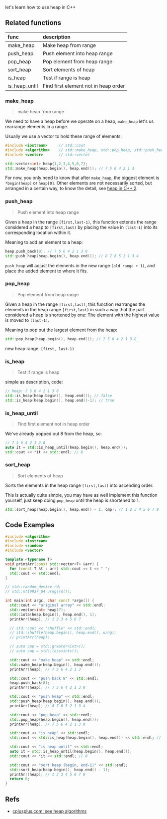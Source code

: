 let's learn how to use heap in C++

<!-- more -->

## Related functions

|     func      | description                          |
| :----------- | :----------------------------------- |
|   make_heap   | Make heap from range                 |
|   push_heap   | Push element into heap range         |
|   pop_heap    | Pop element from heap range          |
|   sort_heap   | Sort elements of heap                |
|    is_heap    | Test if range is heap                |
| is_heap_until | Find first element not in heap order |

### make_heap

> make heap from range

We need to have a heap before we operate on a heap, `make_heap` let's us rearrange elements in a range.

Usually we use a vector to hold these range of elements:

```c++
#include <iostream>     // std::cout
#include <algorithm>    // std::make_heap, std::pop_heap, std::push_heap, std::sort_heap
#include <vector>       // std::vector

std::vector<int> heap{1,2,3,4,5,6,7};
std::make_heap(heap.begin(), heap.end()); // 7 5 6 4 2 1 3
```

For now, you only need to know that after `make_heap`, the biggest element is `*begin(heap)` or `heap[0]`. Other elements are not necessarily sorted, but arranged in a certain way, to know the detail, see [heap in C++ 2](./#).

### push_heap

> Push element into heap range

Given a heap in the range `[first,last-1)`, this function extends the range considered a heap to `[first,last)` by placing the value in `(last-1)` into its corresponding location within it.

Meaning to add an element to a heap:

```C++
heap.push_back(8); // 7 5 6 4 2 1 3 8
std::push_heap(heap.begin(), heap.end()); // 8 7 6 5 2 1 3 4
```

`push_heap` will adjust the elements in the new range `(old range + 1)`, and place the added element to where it fits.

### pop_heap

> Pop element from heap range

Given a heap in the range `[first,last)`, this function rearranges the elements in the heap range `[first,last)` in such a way that the part considered a heap is shortened by one: The element with the highest value is moved to `(last-1)`.

Meaning to pop out the largest element from the heap:

```C++
std::pop_heap(heap.begin(), heap.end()); // 7 5 6 4 2 1 3 8
```

new heap range: `[first, last-1)`

### is_heap

> Test if range is heap

simple as description, code:

```C++
// heap: 7 5 6 4 2 1 3 8
std::is_heap(heap.begin(), heap.end()); // false
std::is_heap(heap.begin(), heap.end()-1); // true
```

### is_heap_until

> Find first element not in heap order

We've already popped out 8 from the heap, so:

```C++
// 7 5 6 4 2 1 3 8
auto it = std::is_heap_until(heap.begin(), heap.end());
std::cout << *it << std::endl; // 8
```

### sort_heap

> Sort elements of heap

Sorts the elements in the heap range `[first,last)` into ascending order.

This is actually quite simple, you may have as well implement this function yourself, just keep doing `pop_heap` until the heap is shortened to 1.

```C++
std::sort_heap(heap.begin(), heap.end() - 1, cmp); // 1 2 3 4 5 6 7 8
```

## Code Examples

```c++
#include <algorithm>
#include <iostream>
#include <random>
#include <vector>

template <typename T>
void printArr(const std::vector<T> &arr) {
  for (const T &t : arr) std::cout << t << " ";
  std::cout << std::endl;
}

// std::random_device rd;
// std::mt19937_64 urng(rd());

int main(int argc, char const *argv[]) {
  std::cout << "original array" << std::endl;
  std::vector<int> heap(7);
  std::iota(heap.begin(), heap.end(), 1);
  printArr(heap); // 1 2 3 4 5 6 7

  // std::cout << "shuffle" << std::endl;
  // std::shuffle(heap.begin(), heap.end(), urng);
  // printArr(heap);

  // auto cmp = std::greater<int>();
  // auto cmp = std::less<int>();

  std::cout << "make heap" << std::endl;
  std::make_heap(heap.begin(), heap.end());
  printArr(heap); // 7 5 6 4 2 1 3

  std::cout << "push back 8" << std::endl;
  heap.push_back(8);
  printArr(heap); // 7 5 6 4 2 1 3 8

  std::cout << "push heap" << std::endl;
  std::push_heap(heap.begin(), heap.end());
  printArr(heap); // 8 7 6 5 2 1 3 4

  std::cout << "pop heap" << std::endl;
  std::pop_heap(heap.begin(), heap.end());
  printArr(heap); // 7 5 6 4 2 1 3 8

  std::cout << "is heap" << std::endl;
  std::cout << std::is_heap(heap.begin(), heap.end()) << std::endl; // 0

  std::cout << "is heap until" << std::endl;
  auto it = std::is_heap_until(heap.begin(), heap.end());
  std::cout << *it << std::endl; // 8

  std::cout << "sort heap (begin, end-1)" << std::endl;
  std::sort_heap(heap.begin(), heap.end() - 1);
  printArr(heap); // 1 2 3 4 5 6 7 8
  return 0;
}
```

## Refs

* [cplusplus.com: see heap algorithms](https://www.cplusplus.com/reference/algorithm/)

